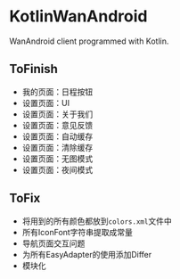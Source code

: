 # KotlinWanAndroid
WanAndroid client programmed with Kotlin.

## ToFinish
* 我的页面：日程按钮
* 设置页面：UI
* 设置页面：关于我们
* 设置页面：意见反馈
* 设置页面：自动缓存
* 设置页面：清除缓存
* 设置页面：无图模式
* 设置页面：夜间模式

## ToFix
* 将用到的所有颜色都放到`colors.xml`文件中
* 所有IconFont字符串提取成常量
* 导航页面交互问题
* 为所有EasyAdapter的使用添加Differ
* 模块化